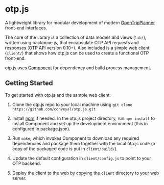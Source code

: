 
# otp.js

A lightweight library for modular development of modern [OpenTripPlanner](http://opentripplanner.org) front-end interfaces.

The core of the library is a collection of data models and views (`lib/`), written using backbone.js, that encapsulate OTP API requests and responses (OTP API version 0.10+). Also included is a simple web client (`client/`) that shows how otp.js can be used to create a functional OTP front-end.

otp.js uses [Component](https://github.com/component/component) for dependency and build process management.

## Getting Started

To get started with otp.js and the sample web client:

1. Clone the otp.js repo to your local machine using `git clone https://github.com/conveyal/otp.js.git`

2. Install [npm](https://www.npmjs.org/) if needed. In the otp.js project directory, run `npm install` to install Component and set up the development environment (this in configured in package.json).

3. Run `make`, which invokes Component to download any required dependencies and package them together with the local otp.js code (a copy of the packaged code is put in `client/build/`).

4. Update the default configuration in `client/config.js` to point to your OTP backend.

5. Deploy the client to the web by copying the `client` directory to your web server.
